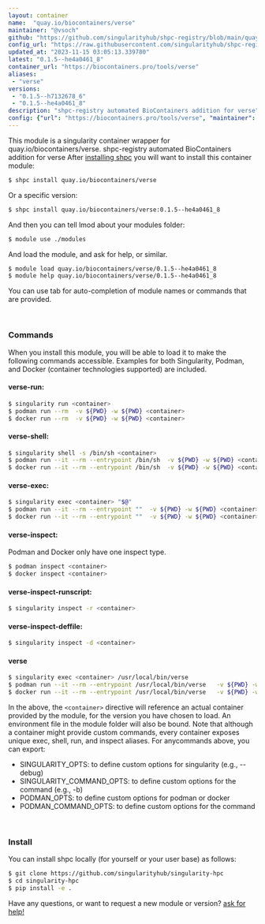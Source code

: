 ```yaml
---
layout: container
name:  "quay.io/biocontainers/verse"
maintainer: "@vsoch"
github: "https://github.com/singularityhub/shpc-registry/blob/main/quay.io/biocontainers/verse/container.yaml"
config_url: "https://raw.githubusercontent.com/singularityhub/shpc-registry/main/quay.io/biocontainers/verse/container.yaml"
updated_at: "2023-11-15 03:05:13.339780"
latest: "0.1.5--he4a0461_8"
container_url: "https://biocontainers.pro/tools/verse"
aliases:
 - "verse"
versions:
 - "0.1.5--h7132678_6"
 - "0.1.5--he4a0461_8"
description: "shpc-registry automated BioContainers addition for verse"
config: {"url": "https://biocontainers.pro/tools/verse", "maintainer": "@vsoch", "description": "shpc-registry automated BioContainers addition for verse", "latest": {"0.1.5--he4a0461_8": "sha256:b8bfdf01b3d56a6350b123585184e86b7ad64d3b20b5b9c3ff9c78e8c5812c6f"}, "tags": {"0.1.5--h7132678_6": "sha256:66924b76b75aeab557905ffb3b0b6ba80a170b0338873df67c9bf8209b574170", "0.1.5--he4a0461_8": "sha256:b8bfdf01b3d56a6350b123585184e86b7ad64d3b20b5b9c3ff9c78e8c5812c6f"}, "docker": "quay.io/biocontainers/verse", "aliases": {"verse": "/usr/local/bin/verse"}}
---
```


This module is a singularity container wrapper for quay.io/biocontainers/verse.
shpc-registry automated BioContainers addition for verse
After [installing shpc](#install) you will want to install this container module:


```bash
$ shpc install quay.io/biocontainers/verse
```

Or a specific version:

```bash
$ shpc install quay.io/biocontainers/verse:0.1.5--he4a0461_8
```

And then you can tell lmod about your modules folder:

```bash
$ module use ./modules
```

And load the module, and ask for help, or similar.

```bash
$ module load quay.io/biocontainers/verse/0.1.5--he4a0461_8
$ module help quay.io/biocontainers/verse/0.1.5--he4a0461_8
```

You can use tab for auto-completion of module names or commands that are provided.

<br>

### Commands

When you install this module, you will be able to load it to make the following commands accessible.
Examples for both Singularity, Podman, and Docker (container technologies supported) are included.

#### verse-run:

```bash
$ singularity run <container>
$ podman run --rm  -v ${PWD} -w ${PWD} <container>
$ docker run --rm  -v ${PWD} -w ${PWD} <container>
```

#### verse-shell:

```bash
$ singularity shell -s /bin/sh <container>
$ podman run --it --rm --entrypoint /bin/sh  -v ${PWD} -w ${PWD} <container>
$ docker run --it --rm --entrypoint /bin/sh  -v ${PWD} -w ${PWD} <container>
```

#### verse-exec:

```bash
$ singularity exec <container> "$@"
$ podman run --it --rm --entrypoint ""  -v ${PWD} -w ${PWD} <container> "$@"
$ docker run --it --rm --entrypoint ""  -v ${PWD} -w ${PWD} <container> "$@"
```

#### verse-inspect:

Podman and Docker only have one inspect type.

```bash
$ podman inspect <container>
$ docker inspect <container>
```

#### verse-inspect-runscript:

```bash
$ singularity inspect -r <container>
```

#### verse-inspect-deffile:

```bash
$ singularity inspect -d <container>
```


#### verse

```bash
$ singularity exec <container> /usr/local/bin/verse
$ podman run --it --rm --entrypoint /usr/local/bin/verse   -v ${PWD} -w ${PWD} <container> -c " $@"
$ docker run --it --rm --entrypoint /usr/local/bin/verse   -v ${PWD} -w ${PWD} <container> -c " $@"
```



In the above, the `<container>` directive will reference an actual container provided
by the module, for the version you have chosen to load. An environment file in the
module folder will also be bound. Note that although a container
might provide custom commands, every container exposes unique exec, shell, run, and
inspect aliases. For anycommands above, you can export:

 - SINGULARITY_OPTS: to define custom options for singularity (e.g., --debug)
 - SINGULARITY_COMMAND_OPTS: to define custom options for the command (e.g., -b)
 - PODMAN_OPTS: to define custom options for podman or docker
 - PODMAN_COMMAND_OPTS: to define custom options for the command

<br>

### Install

You can install shpc locally (for yourself or your user base) as follows:

```bash
$ git clone https://github.com/singularityhub/singularity-hpc
$ cd singularity-hpc
$ pip install -e .
```

Have any questions, or want to request a new module or version? [ask for help!](https://github.com/singularityhub/singularity-hpc/issues)